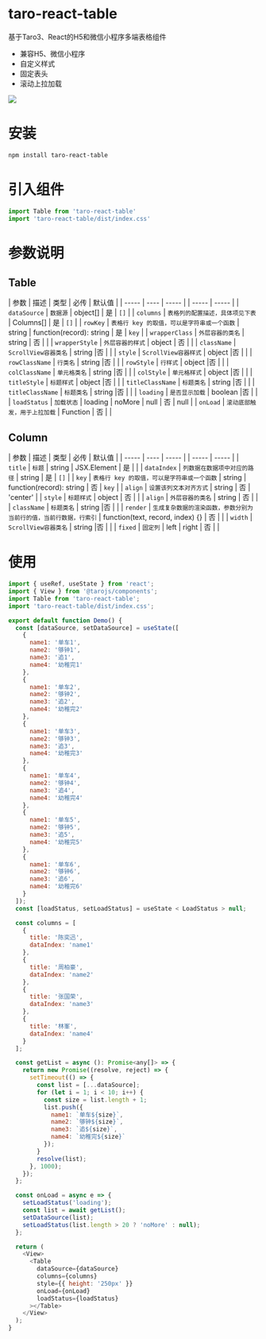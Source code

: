 
# taro-react-table

基于Taro3、React的H5和微信小程序多端表格组件
- 兼容H5、微信小程序
- 自定义样式
- 固定表头
- 滚动上拉加载

![](https://raw.githubusercontent.com/qiuweikangdev/taro-react-table/master/images/demo.gif)


# 安装
```bash
npm install taro-react-table
````
# 引入组件
```js
import Table from 'taro-react-table'
import 'taro-react-table/dist/index.css'
```

# 参数说明

## Table

| 参数    |   描述     |  类型 | 必传 | 默认值 |
| ----- | ---- | ----- | | ----- | ----- |
| `dataSource` | `数据源` | object[] | 是 | `[]` |
| `columns` | `表格列的配置描述，具体项见下表` | Columns[] | 是 | `[]` |
| `rowKey` | `表格行 key 的取值，可以是字符串或一个函数` | string \| function(record): string | 是 | `key` |
| `wrapperClass` | `外层容器的类名` | string | 否 |  |
| `wrapperStyle` | `外层容器的样式` | object | 否 |   |
| `className` | `ScrollView容器类名` | string  |否 | |
| `style` | `ScrollView容器样式` | object  |否 | |
| `rowClassName` | `行类名` | string  |否 | |
| `rowStyle` | `行样式` | object  |否 | |
| `colClassName` | `单元格类名` | string  |否 | |
| `colStyle` | `单元格样式` | object  |否 | |
| `titleStyle` | `标题样式` | object  |否 | |
| `titleClassName` | `标题类名` | string  |否 | |
| `titleClassName` | `标题类名` | string  |否 | |
| `loading` | `是否显示加载` | boolean  |否 | |
| `loadStatus` | `加载状态` |  loading \| noMore \| null  | 否 | null |
| `onLoad` | `滚动底部触发，用于上拉加载` |  Function  | 否 |  |


## Column
| 参数    |   描述     |  类型 | 必传 | 默认值 |
| ----- | ---- | ----- | | ----- | ----- |
| `title` | `标题` | string | JSX.Element | 是 |  |
| `dataIndex` | `列数据在数据项中对应的路径` | string | 是 | `[]` |
| `key` | `表格行 key 的取值，可以是字符串或一个函数` | string \| function(record): string | 否 | `key` |
| `align` | `设置该列文本对齐方式` | string | 否 | 'center' |
| `style` | `标题样式` | object | 否 |   |
| `align` | `外层容器的类名` | string | 否 |  |
| `className` | `标题类名` | string  |否 | |
| `render` | `生成复杂数据的渲染函数，参数分别为当前行的值，当前行数据，行索引` | function(text, record, index) {} | 否 |   |
| `width` | `ScrollView容器类名` | string  |否 | |
| `fixed` | `固定列` | left \| right | 否 |  |


# 使用

```js
import { useRef, useState } from 'react';
import { View } from '@tarojs/components';
import Table from 'taro-react-table';
import 'taro-react-table/dist/index.css';

export default function Demo() {
  const [dataSource, setDataSource] = useState([
    {
      name1: '单车1',
      name2: '够钟1',
      name3: '追1',
      name4: '幼稚完1'
    },
    {
      name1: '单车2',
      name2: '够钟2',
      name3: '追2',
      name4: '幼稚完2'
    },
    {
      name1: '单车3',
      name2: '够钟3',
      name3: '追3',
      name4: '幼稚完3'
    },
    {
      name1: '单车4',
      name2: '够钟4',
      name3: '追4',
      name4: '幼稚完4'
    },
    {
      name1: '单车5',
      name2: '够钟5',
      name3: '追5',
      name4: '幼稚完5'
    },
    {
      name1: '单车6',
      name2: '够钟6',
      name3: '追6',
      name4: '幼稚完6'
    }
  ]);
  const [loadStatus, setLoadStatus] = useState < LoadStatus > null;

  const columns = [
    {
      title: '陈奕迅',
      dataIndex: 'name1'
    },
    {
      title: '周柏豪',
      dataIndex: 'name2'
    },
    {
      title: '张国荣',
      dataIndex: 'name3'
    },
    {
      title: '林峯',
      dataIndex: 'name4'
    }
  ];

  const getList = async (): Promise<any[]> => {
    return new Promise((resolve, reject) => {
      setTimeout(() => {
        const list = [...dataSource];
        for (let i = 1; i < 10; i++) {
          const size = list.length + 1;
          list.push({
            name1: `单车${size}`,
            name2: `够钟${size}`,
            name3: `追${size}`,
            name4: `幼稚完${size}`
          });
        }
        resolve(list);
      }, 1000);
    });
  };

  const onLoad = async e => {
    setLoadStatus('loading');
    const list = await getList();
    setDataSource(list);
    setLoadStatus(list.length > 20 ? 'noMore' : null);
  };

  return (
    <View>
      <Table
        dataSource={dataSource}
        columns={columns}
        style={{ height: '250px' }}
        onLoad={onLoad}
        loadStatus={loadStatus}
      ></Table>
    </View>
  );
}
```
